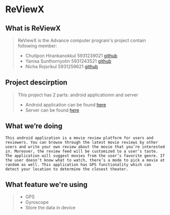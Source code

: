 # ReViewX

## What is ReViewX
>    ReViewX is the Advance computer program's project contain following member:
>- Chutipon Hirankanokkul 5931239021 [github](https://github.com/chutipon29301)
>- Yanisa Sunthornyotin 5931243521 [github](https://github.com/mingyanisa)
>- Nicha Rojsrikul 5931259621 [github](https://github.com/egnarregnar)

## Project descirption
>This project has 2 parts: android applicationm and server
>- Android application can be found [here](https://github.com/chutipon29301/ReViewX)
>- Server can be found [here](https://github.com/chutipon29301/ReViewXServer)


## What we’re doing
    This android application is a movie review platform for users and reviewers. You can browse through the latest movie reviews by other users and write your own review about the movie that you’re interested in. Moreover, the review feed will be customized to a user’s taste. The application will suggest movies from the user’s favorite genre. If the user doesn’t know what to watch, there’s a mode to pick a movie at random as well. This application has GPS functionality which can detect your location to determine the closest theater.



## What feature we're using
>- GPS
>- Gyroscope
>- Store the data in device
